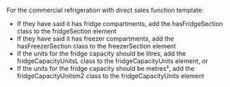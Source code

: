 For the commercial refrigeration with direct sales function template:
* If they have said it has fridge compartments, add the hasFridgeSection class to the fridgeSection element
* If they have said it has freezer compartments, add the hasFreezerSection class to the freezerSection element
* If the units for the fridge capacity should be litres, add the fridgeCapacityUnitsL class to the fridgeCapacityUnits element, or
* If the units for the fridge capacity should be metres², add the fridgeCapacityUnitsm2 class to the fridgeCapacityUnits element
